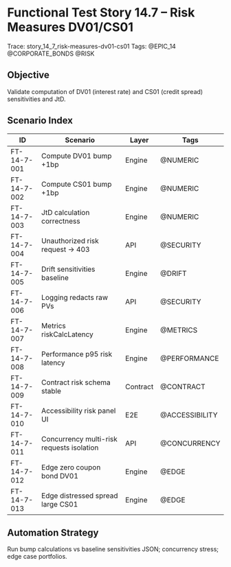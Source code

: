 # Functional Test Story 14.7 – Risk Measures DV01/CS01

Trace: story_14_7_risk-measures-dv01-cs01
Tags: @EPIC_14 @CORPORATE_BONDS @RISK

## Objective
Validate computation of DV01 (interest rate) and CS01 (credit spread) sensitivities and JtD.

## Scenario Index
| ID | Scenario | Layer | Tags |
|----|----------|-------|------|
| FT-14-7-001 | Compute DV01 bump +1bp | Engine | @NUMERIC |
| FT-14-7-002 | Compute CS01 bump +1bp | Engine | @NUMERIC |
| FT-14-7-003 | JtD calculation correctness | Engine | @NUMERIC |
| FT-14-7-004 | Unauthorized risk request -> 403 | API | @SECURITY |
| FT-14-7-005 | Drift sensitivities baseline | Engine | @DRIFT |
| FT-14-7-006 | Logging redacts raw PVs | API | @SECURITY |
| FT-14-7-007 | Metrics riskCalcLatency | Engine | @METRICS |
| FT-14-7-008 | Performance p95 risk latency | Engine | @PERFORMANCE |
| FT-14-7-009 | Contract risk schema stable | Contract | @CONTRACT |
| FT-14-7-010 | Accessibility risk panel UI | E2E | @ACCESSIBILITY |
| FT-14-7-011 | Concurrency multi-risk requests isolation | API | @CONCURRENCY |
| FT-14-7-012 | Edge zero coupon bond DV01 | Engine | @EDGE |
| FT-14-7-013 | Edge distressed spread large CS01 | Engine | @EDGE |

## Automation Strategy
Run bump calculations vs baseline sensitivities JSON; concurrency stress; edge case portfolios.
